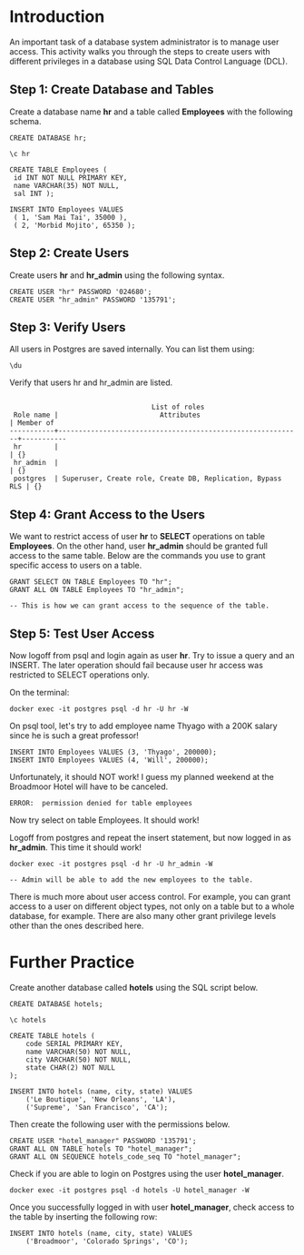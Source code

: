 # Introduction

An important task of a database system administrator is to manage user access. This activity walks you through the steps to create users with different privileges in a database using SQL Data Control Language (DCL).

## Step 1: Create Database and Tables

Create a database name **hr** and a table called **Employees** with the following schema.

```
CREATE DATABASE hr;

\c hr

CREATE TABLE Employees (
 id INT NOT NULL PRIMARY KEY,
 name VARCHAR(35) NOT NULL,
 sal INT );

INSERT INTO Employees VALUES
 ( 1, 'Sam Mai Tai', 35000 ),
 ( 2, 'Morbid Mojito', 65350 );
```

## Step 2: Create Users

Create users **hr** and **hr_admin** using the following syntax.

```
CREATE USER "hr" PASSWORD '024680';
CREATE USER "hr_admin" PASSWORD '135791';
```

## Step 3: Verify Users

All users in Postgres are saved internally. You can list them using:

```
\du
```

Verify that users hr and hr_admin are listed.

```

                                   List of roles
 Role name |                         Attributes                         | Member of
-----------+------------------------------------------------------------+-----------
 hr        |                                                            | {}
 hr_admin  |                                                            | {}
 postgres  | Superuser, Create role, Create DB, Replication, Bypass RLS | {}
```

## Step 4: Grant Access to the Users

We want to restrict access of user **hr** to **SELECT** operations on table **Employees**. On the other hand, user **hr_admin** should be granted full access to the same table. Below are the commands you use to grant specific access to users on a table.

```
GRANT SELECT ON TABLE Employees TO "hr";
GRANT ALL ON TABLE Employees TO "hr_admin";

-- This is how we can grant access to the sequence of the table.
```

## Step 5: Test User Access

Now logoff from psql and login again as user **hr**. Try to issue a query and an INSERT. The later operation should fail because user hr access was restricted to SELECT operations only.

On the terminal:

```
docker exec -it postgres psql -d hr -U hr -W
```

On psql tool, let's try to add employee name Thyago with a 200K salary since he is such a great professor!

```
INSERT INTO Employees VALUES (3, 'Thyago', 200000);
INSERT INTO Employees VALUES (4, 'Will', 200000);
```

Unfortunately, it should NOT work! I guess my planned weekend at the Broadmoor Hotel will have to be canceled.

```
ERROR:  permission denied for table employees
```

Now try select on table Employees. It should work!

Logoff from postgres and repeat the insert statement, but now logged in as **hr_admin**. This time it should work!

```
docker exec -it postgres psql -d hr -U hr_admin -W

-- Admin will be able to add the new employees to the table.
```

There is much more about user access control. For example, you can grant access to a user on different object types, not only on a table but to a whole database, for example. There are also many other grant privilege levels other than the ones described here.

# Further Practice

Create another database called **hotels** using the SQL script below.

```
CREATE DATABASE hotels;

\c hotels

CREATE TABLE hotels (
    code SERIAL PRIMARY KEY,
    name VARCHAR(50) NOT NULL,
    city VARCHAR(50) NOT NULL,
    state CHAR(2) NOT NULL
);

INSERT INTO hotels (name, city, state) VALUES
    ('Le Boutique', 'New Orleans', 'LA'),
    ('Supreme', 'San Francisco', 'CA');
```

Then create the following user with the permissions below.

```
CREATE USER "hotel_manager" PASSWORD '135791';
GRANT ALL ON TABLE hotels TO "hotel_manager";
GRANT ALL ON SEQUENCE hotels_code_seq TO "hotel_manager";
```

Check if you are able to login on Postgres using the user **hotel_manager**.

```
docker exec -it postgres psql -d hotels -U hotel_manager -W
```

Once you successfully logged in with user **hotel_manager**, check access to the table by inserting the following row:

```
INSERT INTO hotels (name, city, state) VALUES
    ('Broadmoor', 'Colorado Springs', 'CO');
```
